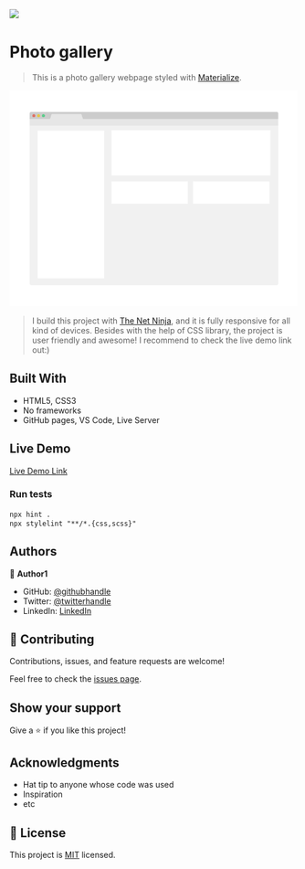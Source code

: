 ![](https://img.shields.io/badge/Microverse-blueviolet)

# Photo gallery

> This is a photo gallery webpage styled with [Materialize](https://materializecss.com/getting-started.html).

![screenshot](./app_screenshot.png)

> I build this project with [The Net Ninja](https://youtube.com/playlist?list=PL4cUxeGkcC9gGrbtvASEZSlFEYBnPkmff), and it is fully responsive for all kind of devices. Besides with the help of CSS library, the project is user friendly and awesome! I recommend to check the live demo link out:)

## Built With

- HTML5, CSS3
- No frameworks
- GitHub pages, VS Code, Live Server

## Live Demo

[Live Demo Link](https://ibrohimrasulov.github.io/Photo-gallery-with-Materialize/)

### Run tests

```
npx hint .
npx stylelint "**/*.{css,scss}"
```

## Authors

👤 **Author1**

- GitHub: [@githubhandle](https://github.com/githubhandle)
- Twitter: [@twitterhandle](https://twitter.com/twitterhandle)
- LinkedIn: [LinkedIn](https://linkedin.com/in/linkedinhandle)

## 🤝 Contributing

Contributions, issues, and feature requests are welcome!

Feel free to check the [issues page](../../issues/).

## Show your support

Give a ⭐️ if you like this project!

## Acknowledgments

- Hat tip to anyone whose code was used
- Inspiration
- etc

## 📝 License

This project is [MIT](./MIT.md) licensed.
